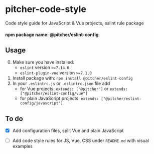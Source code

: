 # pitcher-code-style
Code style guide for JavaScript &amp; Vue projects, eslint rule package

#### npm package name: @pitcher/eslint-config  
  

## Usage
0. Make sure you have installed: 
    - `eslint` version `>=7.14.0`
    - `eslint-plugin-vue` version `>=7.1.0`
1. Install package with: `npm install @pitcher/eslint-config`
2. In your `.eslintrc.js` or `.eslintrc.json` file add
    - for Vue projects: `extends: ["@pitcher"]` or `extends: ["@pitcher/eslint-config/vue"]`
    - for plain JavaScript projects: `extends: ["@pitcher/eslint-config/javascript"]`

## To do
- [x] Add configuration files, split Vue and plain JavaScript
- [ ] Add code style rules for JS, Vue, CSS under `README.md` with visual examples


